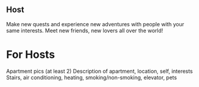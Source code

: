 ## Host
Make new quests and experience new adventures with people with your same interests. Meet new friends, new lovers all over the world!

# For Hosts
Apartment pics (at least 2)
Description of apartment, location, self, interests
Stairs, air conditioning, heating, smoking/non-smoking, elevator, pets